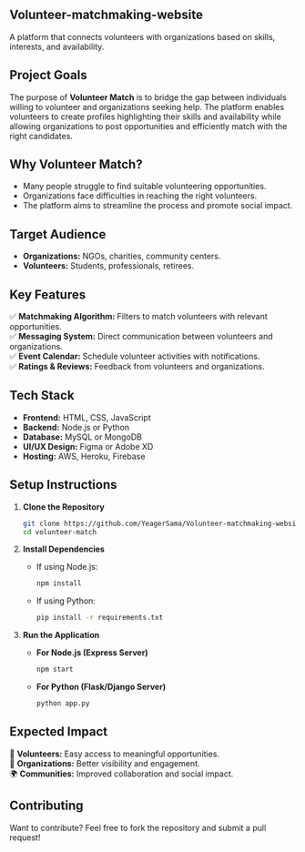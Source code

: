 ## **Volunteer-matchmaking-website**
A platform that connects volunteers with organizations based on skills, interests, and availability.
  
## **Project Goals**  
The purpose of **Volunteer Match** is to bridge the gap between individuals willing to volunteer and organizations seeking help. The platform enables volunteers to create profiles highlighting their skills and availability while allowing organizations to post opportunities and efficiently match with the right candidates.  

## **Why Volunteer Match?**  
- Many people struggle to find suitable volunteering opportunities.  
- Organizations face difficulties in reaching the right volunteers.  
- The platform aims to streamline the process and promote social impact.  

## **Target Audience**  
- **Organizations:** NGOs, charities, community centers.  
- **Volunteers:** Students, professionals, retirees.  

## **Key Features**  
✅ **Matchmaking Algorithm:** Filters to match volunteers with relevant opportunities.  
✅ **Messaging System:** Direct communication between volunteers and organizations.  
✅ **Event Calendar:** Schedule volunteer activities with notifications.  
✅ **Ratings & Reviews:** Feedback from volunteers and organizations.  

## **Tech Stack**  
- **Frontend:** HTML, CSS, JavaScript  
- **Backend:** Node.js or Python  
- **Database:** MySQL or MongoDB  
- **UI/UX Design:** Figma or Adobe XD  
- **Hosting:** AWS, Heroku, Firebase  

## **Setup Instructions**  
1. **Clone the Repository**  
   ```sh
   git clone https://github.com/YeagerSama/Volunteer-matchmaking-website.git
   cd volunteer-match
   ```

2. **Install Dependencies**  
   - If using Node.js:  
     ```sh
     npm install
     ```  
   - If using Python:  
     ```sh
     pip install -r requirements.txt
     ```  

3. **Run the Application**  
   - **For Node.js (Express Server)**  
     ```sh
     npm start
     ```  
   - **For Python (Flask/Django Server)**  
     ```sh
     python app.py
     ```  

## **Expected Impact**  
🚀 **Volunteers:** Easy access to meaningful opportunities.  
🏢 **Organizations:** Better visibility and engagement.  
🌍 **Communities:** Improved collaboration and social impact.  

## **Contributing**  
Want to contribute? Feel free to fork the repository and submit a pull request!  

